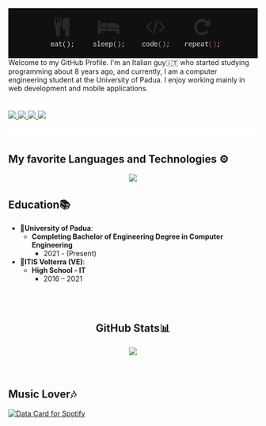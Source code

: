 <img src="assets/img/intro.jpg" style="width:1280px; display: flex; justify-content: center; align-items: center;">
Welcome to my GitHub Profile. I'm an Italian guy🇮🇹 who started studying programming about 8 years ago, and currently, I am a computer engineering student at the University of Padua. I enjoy working mainly in web development and mobile applications.
<br><br><img src="assets/img/line.gif">
<div dir="auto" style="justify-content: space-around">
    <a href="https://www.instagram.com/riccardo.castiello/" rel="nofollow">
        <img src="https://img.shields.io/badge/Instagram-E4405F?style=for-the-badge&logo=instagram&logoColor=white" style="max-width: 100%;">
    </a>
    <a href="https://www.linkedin.com/in/riccardo-castiello-a435822a3/" rel="nofollow">
        <img src="https://img.shields.io/badge/LinkedIn-0077B5?style=for-the-badge&logo=linkedin&logoColor=white" style="max-width: 100%;">
    </a>
    <a href="https://discordapp.com/users/casti69" rel="nofollow">
        <img src="https://img.shields.io/badge/Discord-7289DA?style=for-the-badge&logo=discord&logoColor=white" style="max-width: 100%;">
    </a>
    <img src="https://komarev.com/ghpvc/?username=ricky0219&style=for-the-badge" style="max-width: 100%">    
    <br><br>
</div>
    <img src="assets/img/line.gif">

<div class="markdown-heading" dir="auto"><h2 class="heading-element" dir="auto">My favorite Languages and Technologies ⚙️</h2><a id="user-content-my-favorite-tools-and-technologies-️" class="anchor" aria-label="Permalink: My favorite Languages and Technologies ⚙️" href="#my-favorite-languages-and-technologies-️"></a></div>
<p align="center">
    <a href="https://skillicons.dev">
        <img src="https://skillicons.dev/icons?i=aws,androidstudio,apple,autocad,cpp,html,css,js,discord,dart,flutter,firebase,git,github,java,latex,notion,php,vscode,mysql&perline=5" />
    </a>
</p>

<div class="markdown-heading" dir="auto"><h2 class="heading-element" dir="auto">Education📚</h2>
<ul dir="auto">
    <li>🏫<strong>University of Padua</strong>:
        <ul dir="auto">
            <li><strong>Completing Bachelor of Engineering Degree in Computer Engineering</strong>
                <ul dir="auto">
                    <li>2021  - (Present)</li>
                </ul>
            </li>
        </ul>
    </li>
    <li>🎒<strong>ITIS Volterra (VE)</strong>:
        <ul dir="auto">
            <li><strong>High School - IT</strong>
                <ul dir="auto">
                    <li>2016 – 2021</li>
                </ul>
            </li>
        </ul>
    </li>
</ul>
</div>
<br>
<br>

<div align="center" class="markdown-heading" dir="auto"><h2 class="heading-element" dir="auto">GitHub Stats📊</h2>
    <img src="https://github-readme-stats.vercel.app/api?username=ricky0219&show_icons=true&theme=dark">
</div>
<br>
<br>
<h2>Music Lover🎶</h2>
<a href="https://data-card-for-spotify.herokuapp.com/card?user_id=riccardo.castiello&show_border=1&limit=7">
  <img src="https://data-card-for-spotify.herokuapp.com/api/card?user_id=riccardo.castiello" alt="Data Card for Spotify">
</a>
